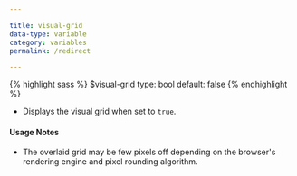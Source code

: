```yaml
---

title: visual-grid
data-type: variable
category: variables
permalink: /redirect

---
```


{% highlight sass %}
$visual-grid
  type: bool
  default: false
{% endhighlight %}
- Displays the visual grid when set to `true`. 

#### Usage Notes
- The overlaid grid may be few pixels off depending on the browser's rendering engine and pixel rounding algorithm.

